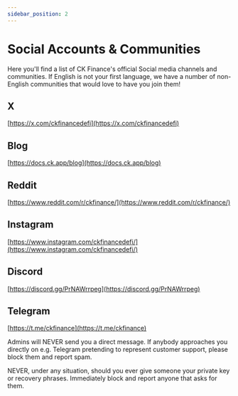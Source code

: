 ```yaml
---
sidebar_position: 2
---
```


# Social Accounts & Communities

Here you'll find a list of CK Finance's official Social media channels and communities. If English is not your first language, we have a number of non-English communities that would love to have you join them!

## X

[https://x.com/ckfinancedefi](https://x.com/ckfinancedefi)

## Blog

[https://docs.ck.app/blog](https://docs.ck.app/blog)

## Reddit

[https://www.reddit.com/r/ckfinance/](https://www.reddit.com/r/ckfinance/)

## Instagram

[https://www.instagram.com/ckfinancedefi/](https://www.instagram.com/ckfinancedefi/)

## Discord

[https://discord.gg/PrNAWrrpeg](https://discord.gg/PrNAWrrpeg)

## Telegram

[https://t.me/ckfinance](https://t.me/ckfinance)


Admins will NEVER send you a direct message. If anybody approaches you directly on e.g. Telegram pretending to represent customer support, please block them and report spam.

NEVER, under any situation, should you ever give someone your private key or recovery phrases. Immediately block and report anyone that asks for them.

